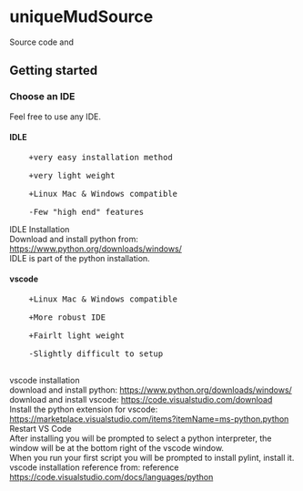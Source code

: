 # uniqueMudSource
Source code and 

## Getting started

### Choose an IDE
Feel free to use any IDE.
	
#### IDLE<br>
<pre>
	+very easy installation method<br>
	+very light weight<br>
	+Linux Mac & Windows compatible<br>
	-Few "high end" features
</pre>
IDLE Installation<br>
Download and install python from: https://www.python.org/downloads/windows/<br>
IDLE is part of the python installation.<br>
	
#### vscode<br>
<pre>
	+Linux Mac & Windows compatible<br>
	+More robust IDE<br>
	+Fairlt light weight<br>
 	-Slightly difficult to setup<br>
</pre>
vscode installation<br>
download and install python: https://www.python.org/downloads/windows/<br>
download and install vscode: https://code.visualstudio.com/download<br>
Install the python extension for vscode: https://marketplace.visualstudio.com/items?itemName=ms-python.python<br>
Restart VS Code<br>
After installing you will be prompted to select a python interpreter, the window will be at the bottom right of the vscode window.<br>
When you run your first script you will be prompted to install pylint, install it.<br>
vscode installation reference from: reference https://code.visualstudio.com/docs/languages/python<br>
